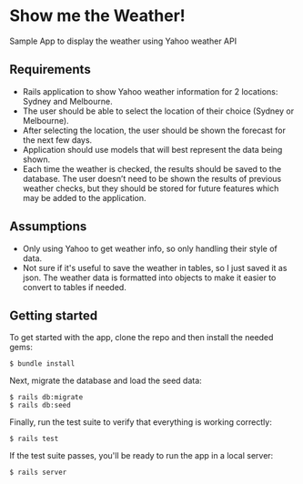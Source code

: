 # Show me the Weather!

Sample App to display the weather using Yahoo weather API

## Requirements
- Rails application to show Yahoo weather information for 2 locations: Sydney and Melbourne.
- The user should be able to select the location of their choice (Sydney or Melbourne).
- After selecting the location, the user should be shown the forecast for the next few days.
- Application should use models that will best represent the data being shown.
- Each time the weather is checked, the results should be saved to the database. The user doesn’t need to be shown the results of previous weather checks, but they should be stored for future features which may be added to the application. 

## Assumptions
- Only using Yahoo to get weather info, so only handling their style of data.
- Not sure if it's useful to save the weather in tables, so I just saved it as json.  The weather data is formatted into objects to make it easier to convert to tables if needed.

## Getting started

To get started with the app, clone the repo and then install the needed gems:

```
$ bundle install
```

Next, migrate the database and load the seed data:

```
$ rails db:migrate
$ rails db:seed
```

Finally, run the test suite to verify that everything is working correctly:

```
$ rails test
```

If the test suite passes, you'll be ready to run the app in a local server:

```
$ rails server
```